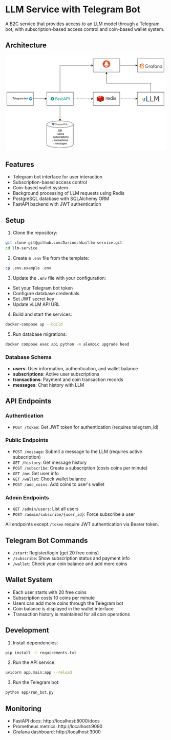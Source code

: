 # LLM Service with Telegram Bot

A B2C service that provides access to an LLM model through a Telegram bot, with subscription-based access control and coin-based wallet system.

## Architecture
![Architecture Diagram](image.png)

## Features

- Telegram bot interface for user interaction
- Subscription-based access control
- Coin-based wallet system 
- Background processing of LLM requests using Redis
- PostgreSQL database with SQLAlchemy ORM
- FastAPI backend with JWT authentication

## Setup

1. Clone the repository:
```bash
git clone git@github.com:Darinochka/llm-service.git
cd llm-service
```

2. Create a `.env` file from the template:
```bash
cp .env.example .env
```

3. Update the `.env` file with your configuration:
- Set your Telegram bot token
- Configure database credentials
- Set JWT secret key
- Update vLLM API URL

4. Build and start the services:
```bash
docker-compose up --build
```

5. Run database migrations:
```bash
docker compose exec api python -m alembic upgrade head
```

### Database Schema

- **users**: User information, authentication, and wallet balance
- **subscriptions**: Active user subscriptions
- **transactions**: Payment and coin transaction records
- **messages**: Chat history with LLM

## API Endpoints

### Authentication

- `POST /token`: Get JWT token for authentication (requires telegram_id)

### Public Endpoints

- `POST /message`: Submit a message to the LLM (requires active subscription)
- `GET /history`: Get message history
- `POST /subscribe`: Create a subscription (costs coins per minute)
- `GET /me`: Get user info
- `GET /wallet`: Check wallet balance
- `POST /add_coins`: Add coins to user's wallet

### Admin Endpoints

- `GET /admin/users`: List all users
- `POST /admin/subscribe/{user_id}`: Force subscribe a user

All endpoints except `/token` require JWT authentication via Bearer token.

## Telegram Bot Commands

- `/start`: Register/login (get 20 free coins)
- `/subscribe`: Show subscription status and payment info
- `/wallet`: Check your coin balance and add more coins

## Wallet System

- Each user starts with 20 free coins
- Subscription costs 10 coins per minute
- Users can add more coins through the Telegram bot
- Coin balance is displayed in the wallet interface
- Transaction history is maintained for all coin operations

## Development

1. Install dependencies:
```bash
pip install -r requirements.txt
```

2. Run the API service:
```bash
uvicorn app.main:app --reload
```

3. Run the Telegram bot:
```bash
python app/run_bot.py
```

## Monitoring

- FastAPI docs: http://localhost:8000/docs
- Prometheus metrics: http://localhost:9090
- Grafana dashboard: http://localhost:3000
